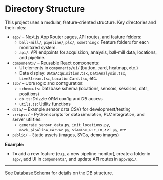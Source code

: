 # Directory Structure

This project uses a modular, feature-oriented structure. Key directories and their roles:

- `app/` – Next.js App Router pages, API routes, and feature folders:
  - `ball-mill/`, `pipeline/`, `plc/`, `something/`: Feature folders for each monitored system.
  - `api/`: API endpoints for acquisition, analysis, ball-mill data, locations, and pipeline.
- `components/` – Reusable React components:
  - UI elements in `components/ui/` (button, card, heatmap, etc.)
  - Data display: `DataAcquisition.tsx`, `DataAnalysis.tsx`, `LiveStream.tsx`, `LocationCard.tsx`, etc.
- `lib/` – Core logic and configuration:
  - `schema.ts`: Database schema (locations, sensors, sessions, data, positions)
  - `db.ts`: Drizzle ORM config and DB access
  - `utils.ts`: Utility functions
- `data/` – Example sensor data CSVs for development/testing
- `scripts/` – Python scripts for data simulation, PLC integration, and server utilities:
  - `generate_sensor_data.py`, `init_locations.py`, `mock_pipeline_server.py`, `Siemens_PLC_IO_API.py`, etc.
- `public/` – Static assets (images, SVGs, demo images)

**Example:**
- To add a new feature (e.g., a new pipeline monitor), create a folder in `app/`, add UI in `components/`, and update API routes in `app/api/`.

---

See [Database Schema](./database-schema.md) for details on the DB structure.
